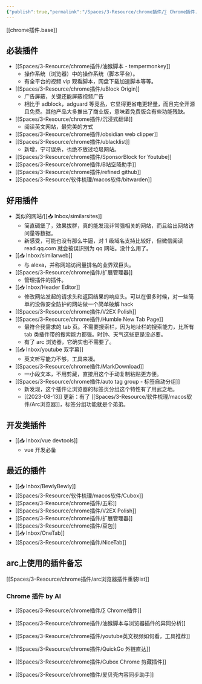 ```yaml
---
{"publish":true,"permalink":"/Spaces/3-Resource/chrome插件/∑ Chrome插件.md","title":"chrome必装插件","created":"2022-06-09","modified":"2025-07-25","cssclasses":""}
---
```



[[chrome插件.base]]

## 必装插件

- [[Spaces/3-Resource/chrome插件/油猴脚本 - tempermonkey]]
	- 操作系统（浏览器）中的操作系统（脚本平台）。
	- 有全平台的视频 vip 观看脚本，网盘下载加速脚本等等。
- [[Spaces/3-Resource/chrome插件/uBlock Origin]]
	- 广告屏蔽，关键还能屏蔽视频广告
	- 相比于 adblock，adguard 等竞品，它显得更省电更轻量，而且完全开源且免费。其他产品大多推出了商业版，意味着免费版会有些功能残缺。
- [[Spaces/3-Resource/chrome插件/沉浸式翻译]]
	- 阅读英文网站，最完美的方式
- [[Spaces/3-Resource/chrome插件/obsidian web clipper]]
- [[Spaces/3-Resource/chrome插件/ublacklist]]
	- 新增，宁可误杀，也绝不放过垃圾网站。
- [[Spaces/3-Resource/chrome插件/SponsorBlock for Youtube]]
- [[Spaces/3-Resource/chrome插件/B站空降助手]]
- [[Spaces/3-Resource/chrome插件/refined github]]
- [[Spaces/3-Resource/软件梳理/macos软件/bitwarden]]

## 好用插件

- 类似的网站/[[📥 Inbox/similarsites]]
	- 简直碉堡了，效果拔群，真的能发现非常强相关的网站，而且给出网站访问量等数据。
	- 新感受，可能也没有那么牛逼，对 1 级域名支持比较好，但微信阅读 read.qq.com 就会被误识别为 qq 网站。没什么用了。
- [[📥 Inbox/similarweb]]
	- 与 alexa，并称网站访问量排名的业界双巨头。
- [[Spaces/3-Resource/chrome插件/扩展管理器]]
	- 管理插件的插件。
- [[📥 Inbox/Header Editor]]
	- 修改网站发起的请求头和返回结果的响应头。可以在很多时候，对一些简单的没做安全防护的网站做一个简单破解 hack
- [[Spaces/3-Resource/chrome插件/V2EX Polish]]
- [[Spaces/3-Resource/chrome插件/Humble New Tab Page]]
	- 最符合我需求的 tab 页。不需要搜索栏，因为地址栏的搜索能力，比所有 tab 类插件带的搜索能力都强。时钟、天气这些更是没必要。
	- 有了 arc 浏览器，它确实也不需要了。
- [[📥 Inbox/youtube 双字幕]]
	- 英文听写能力不够，工具来凑。
- [[Spaces/3-Resource/chrome插件/MarkDownload]]
	- 一小段文本，不用剪藏，直接用这个手动复制粘贴更方便。
- [[Spaces/3-Resource/chrome插件/auto tag group - 标签自动分组]]
	- 新发现，这个插件让浏览器的标签页分组这个特性有了用武之地。
	- [[2023-08-13]] 更新：有了 [[Spaces/3-Resource/软件梳理/macos软件/Arc浏览器]]，标签分组功能就是个弟弟。

## 开发类插件

- [[📥 Inbox/vue devtools]]
	- vue 开发必备

## 最近的插件

- [[📥 Inbox/BewlyBewly]]
- [[Spaces/3-Resource/软件梳理/macos软件/Cubox]]
- [[Spaces/3-Resource/chrome插件/五彩]]
- [[Spaces/3-Resource/chrome插件/V2EX Polish]]
- [[Spaces/3-Resource/chrome插件/扩展管理器]]
- [[Spaces/3-Resource/chrome插件/豆包]]
- [[📥 Inbox/OneTab]]
- [[Spaces/3-Resource/chrome插件/NiceTab]]

## arc上使用的插件备忘

[[Spaces/3-Resource/chrome插件/arc浏览器插件重装list]]

### Chrome 插件 by AI

- [[Spaces/3-Resource/chrome插件/∑ Chrome插件]]
- [[Spaces/3-Resource/chrome插件/油猴脚本与浏览器插件的异同分析]]

- [[Spaces/3-Resource/chrome插件/youtube英文视频如何看，工具推荐]]
- [[Spaces/3-Resource/chrome插件/QuickGo 外链直达]]
- [[Spaces/3-Resource/chrome插件/Cubox Chrome 剪藏插件]]
- [[Spaces/3-Resource/chrome插件/爱贝壳内容同步助手]]
